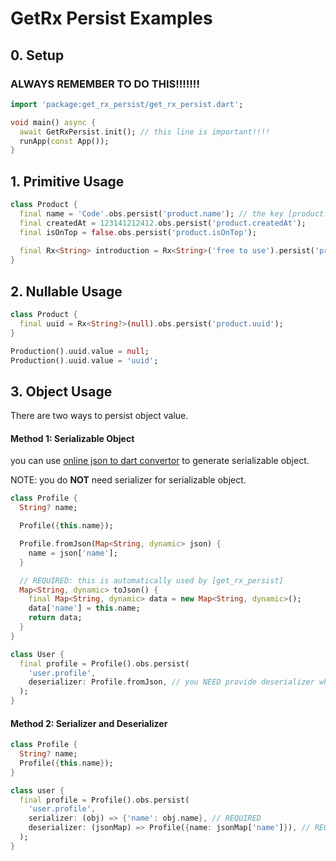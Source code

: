 # GetRx Persist Examples

## 0. Setup

### ALWAYS REMEMBER TO DO THIS!!!!!!!

```dart
import 'package:get_rx_persist/get_rx_persist.dart';

void main() async {
  await GetRxPersist.init(); // this line is important!!!!
  runApp(const App());
}
```



## 1. Primitive Usage

```dart
class Product {
  final name = 'Code'.obs.persist('product.name'); // the key [product.name] you can change to anything you like
  final createdAt = 123141212412.obs.persist('product.createdAt');
  final isOnTop = false.obs.persist('product.isOnTop');
  
  final Rx<String> introduction = Rx<String>('free to use').persist('product.introduction');
}
```



## 2. Nullable Usage

```dart
class Product {
  final uuid = Rx<String?>(null).obs.persist('product.uuid');
}

Production().uuid.value = null;
Production().uuid.value = 'uuid';
```



## 3. Object Usage

There are two ways to persist object value.



#### Method 1: Serializable Object

you can use [online json to dart convertor](https://javiercbk.github.io/json_to_dart/) to generate serializable object.

NOTE: you do **NOT** need serializer for serializable object.

```dart
class Profile {
  String? name;

  Profile({this.name});

  Profile.fromJson(Map<String, dynamic> json) {
    name = json['name'];
  }

  // REQUIRED: this is automatically used by [get_rx_persist]
  Map<String, dynamic> toJson() {
    final Map<String, dynamic> data = new Map<String, dynamic>();
    data['name'] = this.name;
    return data;
  }
}

class User {
  final profile = Profile().obs.persist(
  	'user.profile',
    deserializer: Profile.fromJson, // you NEED provide deserializer when you persist a object value.
  );
}
```



#### Method 2:  Serializer and Deserializer

```dart
class Profile {
  String? name;
  Profile({this.name});
}

class user {
  final profile = Profile().obs.persist(
  	'user.profile',
    serializer: (obj) => {'name': obj.name}, // REQUIRED
    deserializer: (jsonMap) => Profile({name: jsonMap['name']}), // REQUIRED
  );
}
```

